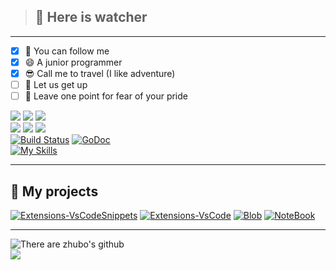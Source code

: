 > ## 🤔 Here is watcher
***
- [x] 👯 You can follow me
- [x] 😄 A junior programmer
- [x] 😎 Call me to travel (I like adventure)
- [ ] 💽 Let us get up
- [ ] 💬 Leave one point for fear of your pride

![](https://img.shields.io/badge/html-90%25-yellow)
![](https://img.shields.io/badge/css-90%25-important)
![](https://img.shields.io/badge/javascript-90%25-critical)
<br/>
![](https://img.shields.io/amo/stars/dustman?color=informational&label=node)
![](https://img.shields.io/amo/stars/dustman?color=green&label=webpack)
![](https://img.shields.io/amo/stars/dustman?color=yellogreen&label=koa)
<br/>
[![Build Status](https://github.com/huandu/facebook/workflows/Go/badge.svg)](https://github.com/WatcherOne)
[![GoDoc](https://godoc.org/github.com/huandu/facebook?status.svg)](https://github.com/WatcherOne)
<br/>
[![My Skills](https://skillicons.dev/icons?i=html,css,js,jquery,ts,nodejs,express,vue,react,redux,webpack,visualstudio,github)](https://skillicons.dev)

------
## 🎲 My projects

[![Extensions-VsCodeSnippets](https://github-readme-stats.vercel.app/api/pin/?username=WatcherOne&repo=Extensions-VsCodeSnippets&theme=swift)](https://github.com/WatcherOne/Extensions-VsCodeSnippets)
[![Extensions-VsCode](https://github-readme-stats.vercel.app/api/pin/?username=WatcherOne&repo=Extensions-VsCode&theme=swift)](https://github.com/WatcherOne/Extensions-VsCode)
[![Blob](https://github-readme-stats.vercel.app/api/pin/?username=WatcherOne&repo=Blob&theme=swift)](https://github.com/WatcherOne/Blob)
[![NoteBook](https://github-readme-stats.vercel.app/api/pin/?username=WatcherOne&repo=NoteBook&theme=swift)](https://github.com/WatcherOne/NoteBook)

------
![There are zhubo's github](https://github-readme-stats.vercel.app/api?username=WatcherOne&theme=dracula&show_icons=true)
<br/>
![](https://github-profile-trophy.vercel.app/?username=WatcherOne&theme=flat&column=7)
